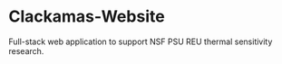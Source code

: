 # Clackamas-Website
Full-stack web application to support NSF PSU REU thermal sensitivity research. 
